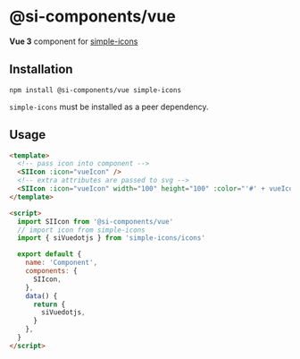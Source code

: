 # @si-components/vue

**Vue 3** component for [simple-icons](https://github.com/simple-icons/simple-icons)

## Installation

```shell
npm install @si-components/vue simple-icons
```

`simple-icons` must be installed as a peer dependency.

## Usage

```html
<template>
  <!-- pass icon into component -->
  <SIIcon :icon="vueIcon" />
  <!-- extra attributes are passed to svg -->
  <SIIcon :icon="vueIcon" width="100" height="100" :color="'#' + vueIcon.hex" />
</template>

<script>
  import SIIcon from '@si-components/vue'
  // import icon from simple-icons
  import { siVuedotjs } from 'simple-icons/icons'

  export default {
    name: 'Component',
    components: {
      SIIcon,
    },
    data() {
      return {
        siVuedotjs,
      }
    },
  }
</script>
```

